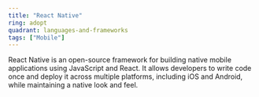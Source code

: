 ```yaml
---
title: "React Native"
ring: adopt
quadrant: languages-and-frameworks
tags: ["Mobile"]
---
```


React Native is an open-source framework for building native mobile applications using JavaScript and React. It allows developers to write code once and deploy it across multiple platforms, including iOS and Android, while maintaining a native look and feel.